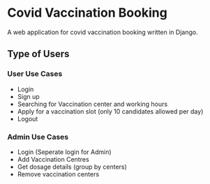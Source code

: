 # Covid Vaccination Booking

A web application for covid vaccination booking written in Django.

## Type of Users

### User Use Cases

- Login
- Sign up
- Searching for Vaccination center and working hours
- Apply for a vaccination slot (only 10 candidates allowed per day)
- Logout

### Admin Use Cases

- Login (Seperate login for Admin)
- Add Vaccination Centres
- Get dosage details (group by centers)
- Remove vaccination centers
